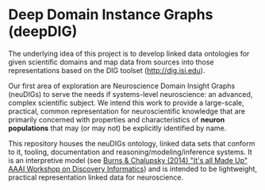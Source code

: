 # Deep Domain Instance Graphs (deepDIG)

The underlying idea of this project is to develop linked data ontologies for given scientific domains and map data from sources into those representations based on the DIG toolset (http://dig.isi.edu). 

Our first area of exploration are Neuroscience Domain Insight Graphs (neuDIGs) to serve the needs if systems-level neuroscience: an advanced, complex scientific subject. We intend this work to provide a large-scale, practical, common representation for neuroscientific knowledge that are primarily concerned with properties and characteristics of **neuron populations** that may (or may not) be explicitly identified by name. 

This repository houses the neuDIGs ontology, linked data sets that conform to it, tooling, documentation and reasoning/modeling/inference systems. It is an interpretive model (see [Burns & Chalupsky (2014) "It's all Made Up" AAAI Workshop on Discovery Informatics](http://www.aaai.org/ocs/index.php/WS/AAAIW14/paper/view/8735)) and is intended to be lightweight, practical representation linked data for neuroscience.
